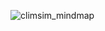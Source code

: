 
![climsim_mindmap](https://github.com/TZstatsADS/ADS_Teaching/assets/92073948/941c64ab-377b-48fc-b80c-45841c878abb)
